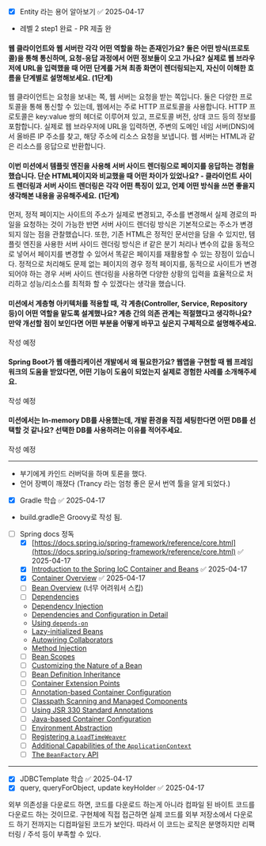 - [x] Entity 라는 용어 알아보기 ✅ 2025-04-17

- 레벨 2  step1 완료 - PR 제출 완


#### 웹 클라이언트와 웹 서버란 각각 어떤 역할을 하는 존재인가요? 둘은 어떤 방식(프로토콜)을 통해 통신하며, 요청-응답 과정에서 어떤 정보들이 오고 가나요? 실제로 웹 브라우저에 URL을 입력했을 때 어떤 단계를 거쳐 최종 화면이 렌더링되는지, 자신이 이해한 흐름을 단계별로 설명해보세요. (1단계)

웹 클라이언트는 요청을 보내는 쪽, 웹 서버는 요청을 받는 쪽입니다. 둘은 다양한 프로토콜을 통해 통신할 수 있는데, 웹에서는 주로 HTTP 프로토콜을 사용합니다. HTTP 프로토콜은 key:value 쌍의 헤더로 이루어져 있고, 프로토콜 버전, 상태 코드 등의 정보를 포함합니다. 실제로 웹 브라우저에 URL을 입력하면, 주변의 도메인 네임 서버(DNS)에서 올바른 IP 주소를 찾고, 해당 주소에 리소스 요청을 보냅니다. 웹 서버는 HTML과 같은 리소스를 응답으로 반환합니다.

#### 이번 미션에서 템플릿 엔진을 사용해 서버 사이드 렌더링으로 페이지를 응답하는 경험을 했습니다. 단순 HTML페이지와 비교했을 때 어떤 차이가 있었나요? - 클라이언트 사이드 렌더링과 서버 사이드 렌더링은 각각 어떤 특징이 있고, 언제 어떤 방식을 쓰면 좋을지 생각해본 내용을 공유해주세요. (1단계)

먼저, 정적 페이지는 사이트의 주소가 실제로 변경되고, 주소를 변경해서 실제 경로의 파일을 요청하는 것이 가능한 반면 서버 사이드 렌더링 방식은 기본적으로는 주소가 변경되지 않는 점을 관찰했습니다.
또한, 기존 HTML은 정적인 문서만을 담을 수 있지만, 템플릿 엔진을 사용한 서버 사이드 렌더링 방식은 if 같은 분기 처리나 변수의 값을 동적으로 넣어서 페이지를 변경할 수 있어서 똑같은 페이지를 재활용할 수 있는 장점이 있습니다.
정적으로 처리해도 문제 없는 페이지의 경우 정적 페이지를, 동적으로 사이트가 변경되어야 하는 경우 서버 사이드 렌더링을 사용하면 다양한 상황의 입력을 효율적으로 처리하고 성능/리소스를 최적화 할 수 있겠다는 생각을 했습니다.

#### 미션에서 계층형 아키텍처를 적용할 때, 각 계층(Controller, Service, Repository 등)이 어떤 역할을 맡도록 설계했나요? 계층 간의 의존 관계는 적절했다고 생각하나요? 만약 개선할 점이 보인다면 어떤 부분을 어떻게 바꾸고 싶은지 구체적으로 설명해주세요.

작성 예정

#### Spring Boot가 웹 애플리케이션 개발에서 왜 필요한가요? 웹앱을 구현할 때 웹 프레임워크의 도움을 받았다면, 어떤 기능이 도움이 되었는지 실제로 경험한 사례를 소개해주세요.

작성 예정

#### 미션에서는 In-memory DB를 사용했는데, 개발 환경을 직접 세팅한다면 어떤 DB를 선택할 것 같나요? 선택한 DB를 사용하려는 이유를 적어주세요.

작성 예정






---


- 부기에게 카인드 러버덕을 하며 토론을 했다.
- 언어 장벽이 깨졌다 (Trancy 라는 엄청 좋은 문서 번역 툴을 알게 되었다.)

- [x] Gradle 학습 ✅ 2025-04-17
 - build.gradle은 Groovy로 작성 됨.
- [ ] Spring docs 정독
  - [x] [https://docs.spring.io/spring-framework/reference/core.html](https://docs.spring.io/spring-framework/reference/core.html) ✅ 2025-04-17
  - [x] [Introduction to the Spring IoC Container and Beans](https://docs.spring.io/spring-framework/reference/core/beans/introduction.html) ✅ 2025-04-17
  - [x] [Container Overview](https://docs.spring.io/spring-framework/reference/core/beans/basics.html) ✅ 2025-04-17
  - [ ]  [Bean Overview](https://docs.spring.io/spring-framework/reference/core/beans/definition.html) (너무 어려워서 스킵)
  - [ ] [Dependencies](https://docs.spring.io/spring-framework/reference/core/beans/dependencies.html)
  - [Dependency Injection](https://docs.spring.io/spring-framework/reference/core/beans/dependencies/factory-collaborators.html)
  - [Dependencies and Configuration in Detail](https://docs.spring.io/spring-framework/reference/core/beans/dependencies/factory-properties-detailed.html)
  - [Using `depends-on`](https://docs.spring.io/spring-framework/reference/core/beans/dependencies/factory-dependson.html)
  - [Lazy-initialized Beans](https://docs.spring.io/spring-framework/reference/core/beans/dependencies/factory-lazy-init.html)
  - [Autowiring Collaborators](https://docs.spring.io/spring-framework/reference/core/beans/dependencies/factory-autowire.html)
  - [Method Injection](https://docs.spring.io/spring-framework/reference/core/beans/dependencies/factory-method-injection.html)
  - [ ]  [Bean Scopes](https://docs.spring.io/spring-framework/reference/core/beans/factory-scopes.html)
  - [ ]  [Customizing the Nature of a Bean](https://docs.spring.io/spring-framework/reference/core/beans/factory-nature.html)
  - [ ]  [Bean Definition Inheritance](https://docs.spring.io/spring-framework/reference/core/beans/child-bean-definitions.html)
  - [ ]  [Container Extension Points](https://docs.spring.io/spring-framework/reference/core/beans/factory-extension.html)
  - [ ]  [Annotation-based Container Configuration](https://docs.spring.io/spring-framework/reference/core/beans/annotation-config.html)
  - [ ]  [Classpath Scanning and Managed Components](https://docs.spring.io/spring-framework/reference/core/beans/classpath-scanning.html)
  - [ ]  [Using JSR 330 Standard Annotations](https://docs.spring.io/spring-framework/reference/core/beans/standard-annotations.html)
  - [ ] [Java-based Container Configuration](https://docs.spring.io/spring-framework/reference/core/beans/java.html)
  - [ ] [Environment Abstraction](https://docs.spring.io/spring-framework/reference/core/beans/environment.html)
  - [ ] [Registering a `LoadTimeWeaver`](https://docs.spring.io/spring-framework/reference/core/beans/context-load-time-weaver.html)
  - [ ] [Additional Capabilities of the `ApplicationContext`](https://docs.spring.io/spring-framework/reference/core/beans/context-introduction.html)
  - [ ]  [The `BeanFactory` API](https://docs.spring.io/spring-framework/reference/core/beans/beanfactory.html)

---

- [x] JDBCTemplate 학습 ✅ 2025-04-17
 - [x] query, queryForObject, update keyHolder ✅ 2025-04-17

외부 의존성을 다운로드 하면, 코드를 다운로드 하는게 아니라 컴파일 된 바이트 코드를 다운로드 하는 것이므로. 구현체에 직접 접근하면 실제 코드를 외부 저장소에서 다운로드 하기 전까지는 디컴파일된 코드가 보인다. 따라서 이 코드는 로직은 분명하지만 리팩터링 / 주석 등이 부족할 수 있다.